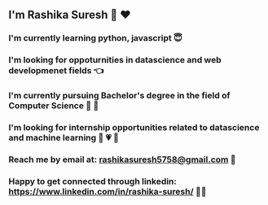 
## I'm Rashika Suresh :girl: :heart:

### I'm currently learning python, javascript :innocent:

### I'm looking for oppoturnities in datascience and web developmenet fields :point_left:

### I'm currently pursuing Bachelor's degree in the field of Computer Science :woman: :thought_balloon:

### I'm looking for internship opportunities related to datascience and machine learning :girl: :heartpulse: :raised_hands:

### Reach me by email at: rashikasuresh5758@gmail.com :love_letter:

### Happy to get connected through linkedin: https://www.linkedin.com/in/rashika-suresh/ :speech_balloon::blush:

<!--
**Rashika258/Rashika258** is a ✨ _special_ ✨ repository because its `README.md` (this file) appears on your GitHub profile.

Here are some ideas to get you started:

- 🔭 I’m currently working on ...
- 🌱 I’m currently learning ...
- 👯 I’m looking to collaborate on ...
- 🤔 I’m looking for help with ...
- 💬 Ask me about ...
- 📫 How to reach me: ...
- 😄 Pronouns: ...
- ⚡ Fun fact: ...
-->
